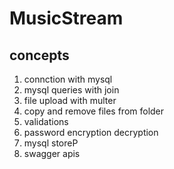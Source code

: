 # MusicStream

concepts
------------------
1. connction with mysql
2. mysql queries with join
3. file upload with multer
4. copy and remove files from folder
5. validations
6. password encryption decryption
7. mysql storeP
8. swagger apis
